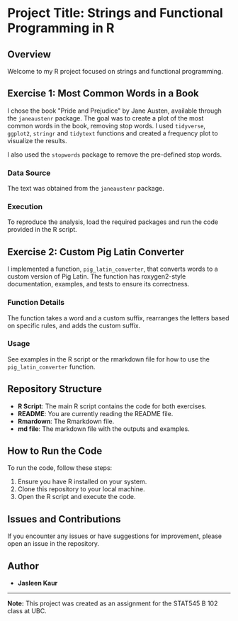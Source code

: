# Project Title: Strings and Functional Programming in R

## Overview

Welcome to my R project focused on strings and functional programming.

## Exercise 1: Most Common Words in a Book

I chose the book "Pride and Prejudice" by Jane Austen, available through the `janeaustenr` package. The goal was to create a plot of the most common words in the book, removing stop words. I used `tidyverse`, `ggplot2`, `stringr` and `tidytext` functions and created a frequency plot to visualize the results.

I also used the `stopwords` package to remove the pre-defined stop words.

### Data Source

The text was obtained from the `janeaustenr` package.

### Execution

To reproduce the analysis, load the required packages and run the code provided in the R script.

## Exercise 2: Custom Pig Latin Converter

I implemented a function, `pig_latin_converter`, that converts words to a custom version of Pig Latin. The function has roxygen2-style documentation, examples, and tests to ensure its correctness.

### Function Details

The function takes a word and a custom suffix, rearranges the letters based on specific rules, and adds the custom suffix.

### Usage
See examples in the R script or the rmarkdown file for how to use the `pig_latin_converter` function.

## Repository Structure

- **R Script**: The main R script contains the code for both exercises.
- **README**: You are currently reading the README file.
- **Rmardown**: The Rmarkdown file.
- **md file**: The markdown file with the outputs and examples.

## How to Run the Code

To run the code, follow these steps:

1. Ensure you have R installed on your system.
2. Clone this repository to your local machine.
3. Open the R script and execute the code.

## Issues and Contributions

If you encounter any issues or have suggestions for improvement, please open an issue in the repository. 

## Author

- **Jasleen Kaur**

---
**Note:** This project was created as an assignment for the STAT545 B 102 class at UBC.

